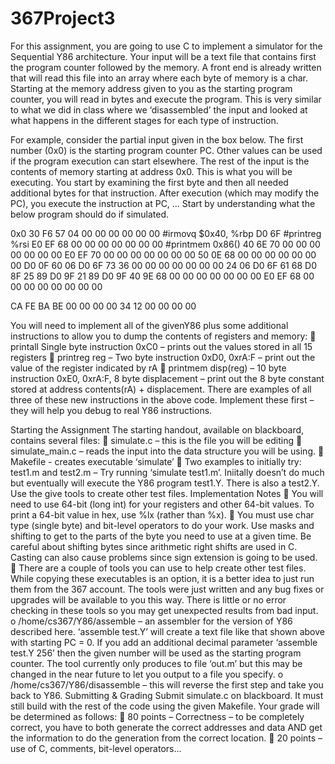 # 367Project3
For this assignment, you are going to use C to implement a simulator for the Sequential Y86 architecture. Your input will be a text file that contains first the program counter followed by the memory. A front end is already written that will read this file into an array where each byte of memory is a char. Starting at the memory address given to you as the starting program counter, you will read in bytes and execute the program. This is very similar to what we did in class where we ‘disassembled’ the input and looked at what happens in the different stages for each type of instruction.


For example, consider the partial input given in the box below. The first number (0x0) is the
starting program counter PC. Other values can be used if the program execution can start
elsewhere. The rest of the input is the contents of memory starting at address 0x0. This is what
you will be executing. You start by examining the first byte and then all needed additional bytes
for that instruction. After execution (which may modify the PC), you execute the instruction at
PC, … Start by understanding what the below program should do if simulated.

0x0
30 F6 57 04 00 00 00 00 00 00  #irmovq $0x40, %rbp
D0 6F                          #printreg %rsi
E0 EF 68 00 00 00 00 00 00 00  #printmem 0x86()
40 6E 70 00 00 00 00 00 00 00
E0 EF 70 00 00 00 00 00 00 00
50 0E 68 00 00 00 00 00 00 00
D0 0F
60 06 D0 6F
73 36 00 00 00 00 00 00 00
24 06
D0 6F
61 68
D0 8F
25 89
D0 9F
21 89
D0 9F
40 9E 68 00 00 00 00 00 00 00
E0 EF 68 00 00 00 00 00 00 00
00

CA FE BA BE 00 00 00 00 34 12 00 00 00 00


You will need to implement all of the givenY86 plus some additional instructions to allow you to
dump the contents of registers and memory:
 printall Single byte instruction 0xC0 – prints out the values stored in all 15 registers
 printreg reg – Two byte instruction 0xD0, 0xrA:F – print out the value of the register
indicated by rA
 printmem disp(reg) – 10 byte instruction 0xE0, 0xrA:F, 8 byte displacement – print out
the 8 byte constant stored at address contents(rA) + displacement.
There are examples of all three of these new instructions in the above code. Implement these
first – they will help you debug to real Y86 instructions.


Starting the Assignment
The starting handout, available on blackboard, contains several files:
 simulate.c – this is the file you will be editing
 simulate_main.c – reads the input into the data structure you will be using.
 Makefile - creates executable ‘simulate’
 Two examples to initially try: test1.m and test2.m – Try running ‘simulate test1.m’.
Iniitally doesn’t do much but eventually will execute the Y86 program test1.Y. There is
also a test2.Y. Use the give tools to create other test files.
Implementation Notes
 You will need to use 64-bit (long int) for your registers and other 64-bit values. To print
a 64-bit value in hex, use %lx (rather than %x).
 You must use char type (single byte) and bit-level operators to do your work. Use
masks and shifting to get to the parts of the byte you need to use at a given time. Be
careful about shifting bytes since arithmetic right shifts are used in C. Casting can also
cause problems since sign extension is going to be used.
 There are a couple of tools you can use to help create other test files. While copying
these executables is an option, it is a better idea to just run them from the 367 account.
The tools were just written and any bug fixes or upgrades will be available to you this
way. There is little or no error checking in these tools so you may get unexpected
results from bad input.
o /home/cs367/Y86/assemble – an assembler for the version of Y86 described here.
‘assemble test.Y’ will create a text file like that shown above with starting PC = 0.
If you add an additional decimal parameter ‘assemble test.Y 256’ then the given
number will be used as the starting program counter. The tool currently only
produces to file ‘out.m’ but this may be changed in the near future to let you
output to a file you specify.
o /home/cs367/Y86/disassemble – this will reverse the first step and take you back
to Y86.
Submitting & Grading
Submit simulate.c on blackboard. It must still build with the rest of the code using the
given Makefile.
Your grade will be determined as follows:
 80 points – Correctness – to be completely correct, you have to both generate the correct
addresses and data AND get the information to do the generation from the correct
location.
 20 points – use of C, comments, bit-level operators…
